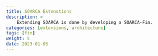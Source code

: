 ```yaml
---
title: SOARCA Extenstions
description: >
    Extending SOARCA is done by developing a SOARCA-Fin.  
categories: [extensions, architecture]
tags: [fin]
weight: 5
date: 2023-01-05
---
```



